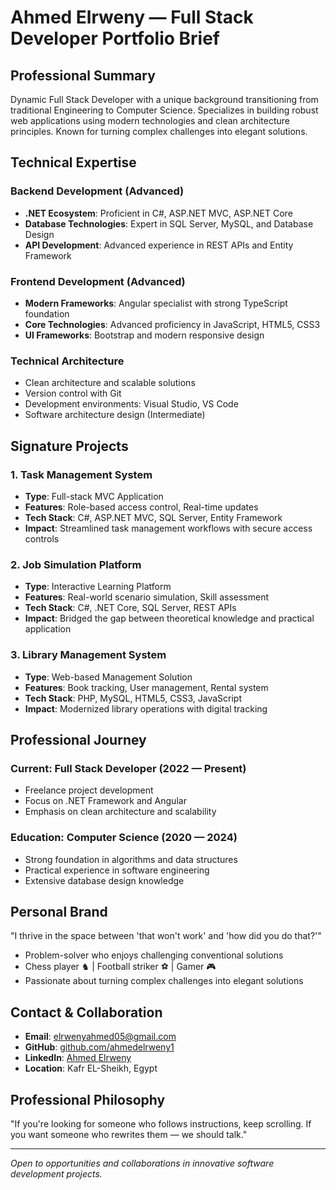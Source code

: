 # Ahmed Elrweny — Full Stack Developer Portfolio Brief

## Professional Summary
Dynamic Full Stack Developer with a unique background transitioning from traditional Engineering to Computer Science. Specializes in building robust web applications using modern technologies and clean architecture principles. Known for turning complex challenges into elegant solutions.

## Technical Expertise

### Backend Development (Advanced)
- **.NET Ecosystem**: Proficient in C#, ASP.NET MVC, ASP.NET Core
- **Database Technologies**: Expert in SQL Server, MySQL, and Database Design
- **API Development**: Advanced experience in REST APIs and Entity Framework

### Frontend Development (Advanced)
- **Modern Frameworks**: Angular specialist with strong TypeScript foundation
- **Core Technologies**: Advanced proficiency in JavaScript, HTML5, CSS3
- **UI Frameworks**: Bootstrap and modern responsive design

### Technical Architecture
- Clean architecture and scalable solutions
- Version control with Git
- Development environments: Visual Studio, VS Code
- Software architecture design (Intermediate)

## Signature Projects

### 1. Task Management System
- **Type**: Full-stack MVC Application
- **Features**: Role-based access control, Real-time updates
- **Tech Stack**: C#, ASP.NET MVC, SQL Server, Entity Framework
- **Impact**: Streamlined task management workflows with secure access controls

### 2. Job Simulation Platform
- **Type**: Interactive Learning Platform
- **Features**: Real-world scenario simulation, Skill assessment
- **Tech Stack**: C#, .NET Core, SQL Server, REST APIs
- **Impact**: Bridged the gap between theoretical knowledge and practical application

### 3. Library Management System
- **Type**: Web-based Management Solution
- **Features**: Book tracking, User management, Rental system
- **Tech Stack**: PHP, MySQL, HTML5, CSS3, JavaScript
- **Impact**: Modernized library operations with digital tracking

## Professional Journey

### Current: Full Stack Developer (2022 — Present)
- Freelance project development
- Focus on .NET Framework and Angular
- Emphasis on clean architecture and scalability

### Education: Computer Science (2020 — 2024)
- Strong foundation in algorithms and data structures
- Practical experience in software engineering
- Extensive database design knowledge

## Personal Brand
"I thrive in the space between 'that won't work' and 'how did you do that?'"
- Problem-solver who enjoys challenging conventional solutions
- Chess player ♞ | Football striker ⚽ | Gamer 🎮
- Passionate about turning complex challenges into elegant solutions

## Contact & Collaboration
- **Email**: elrwenyahmed05@gmail.com
- **GitHub**: [github.com/ahmedelrweny1](https://github.com/ahmedelrweny1)
- **LinkedIn**: [Ahmed Elrweny](https://www.linkedin.com/in/ahmed-elrweny/)
- **Location**: Kafr EL-Sheikh, Egypt

## Professional Philosophy
"If you're looking for someone who follows instructions, keep scrolling.
If you want someone who rewrites them — we should talk."

---

*Open to opportunities and collaborations in innovative software development projects.*
